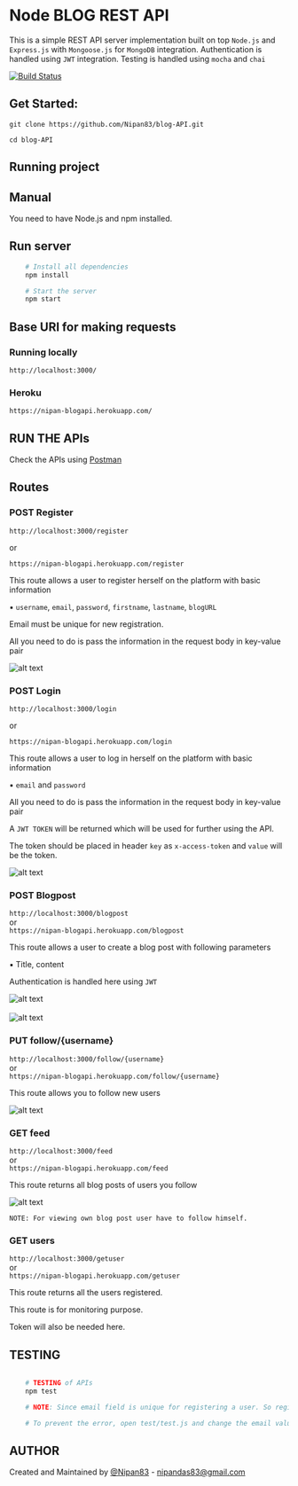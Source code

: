 # Node BLOG REST API

This is a simple REST API server implementation built on top `Node.js` and `Express.js` with `Mongoose.js` for `MongoDB` integration. Authentication is handled using `JWT` integration. Testing is handled using `mocha` and `chai`

[![Build Status](https://travis-ci.org/Nipan83/blog-API.svg?branch=master)](https://travis-ci.org/Nipan83/blog-API)

## Get Started:

`git clone https://github.com/Nipan83/blog-API.git`

`cd blog-API`

## Running project

## Manual

You need to have Node.js and npm installed.

## Run server

```sh
	# Install all dependencies
	npm install

	# Start the server
	npm start

```

## Base URI for making requests

### Running locally

`http://localhost:3000/`

### Heroku 

`https://nipan-blogapi.herokuapp.com/`

## RUN THE APIs

Check the APIs using [Postman](https://chrome.google.com/webstore/detail/postman/fhbjgbiflinjbdggehcddcbncdddomop)

## Routes

### POST Register

`http://localhost:3000/register` <br />

or <br />

`https://nipan-blogapi.herokuapp.com/register`

This route allows a user to register herself on the platform with basic information <br />

▪ `username`, `email`, `password`, `firstname`, `lastname`, `blogURL` <br />

Email must be unique for new registration.

All you need to do is pass the information in the request body in key-value pair 

![alt text](https://i.imgur.com/yEhygsc.png)

### POST Login

`http://localhost:3000/login` <br />

or <br />

`https://nipan-blogapi.herokuapp.com/login` <br />

This route allows a user to log in herself on the platform with basic information <br />

▪ `email` and `password` <br />

All you need to do is pass the information in the request body in key-value pair 

A `JWT TOKEN` will be returned which will be used for further using the API.

The token should be placed in header `key` as `x-access-token` and `value` will be the token.

![alt text](https://i.imgur.com/FHMV8e9.png)

### POST Blogpost

`http://localhost:3000/blogpost` <br />
or <br />
`https://nipan-blogapi.herokuapp.com/blogpost` <br />

This route allows a user to create a blog post with following parameters <br />

▪ Title, content <br />

Authentication is handled here using `JWT`

![alt text](https://i.imgur.com/XURrohi.png) <br />
<br />
![alt text](https://i.imgur.com/I7u6EaQ.png)


### PUT follow/{username}

`http://localhost:3000/follow/{username}`<br />
or <br />
`https://nipan-blogapi.herokuapp.com/follow/{username}`<br />

This route allows you to follow new users <br />

![alt text](https://i.imgur.com/DOA5RVB.png)

### GET feed

`http://localhost:3000/feed` <br />
or <br />
`https://nipan-blogapi.herokuapp.com/feed` <br />

This route returns all blog posts of users you follow
<br />

![alt text](https://i.imgur.com/6e14y8D.png)

`NOTE: For viewing own blog post user have to follow himself.`



### GET users

`http://localhost:3000/getuser` <br />
or <br />
`https://nipan-blogapi.herokuapp.com/getuser`<br />

This route returns all the users registered.

This route is for monitoring purpose.

Token will also be needed here.

## TESTING

```sh

	# TESTING of APIs
	npm test

	# NOTE: Since email field is unique for registering a user. So register test case may fail after running npm test two times.

	# To prevent the error, open test/test.js and change the email value to a new emailId.

```


## AUTHOR

Created and Maintained by [@Nipan83](https://github.com/Nipan83) - nipandas83@gmail.com

